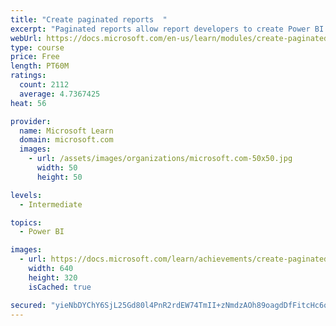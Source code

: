 ```yaml
---
title: "Create paginated reports  "
excerpt: "Paginated reports allow report developers to create Power BI artifacts that have tightly controlled rendering requirements. Paginated reports are ideal for creating sales invoices, receipts, purchase orders, and tabular data. This module will teach you how to create reports, add parameters, and work with tables and charts in paginated reports."
webUrl: https://docs.microsoft.com/en-us/learn/modules/create-paginated-reports-power-bi/
type: course
price: Free
length: PT60M
ratings:
  count: 2112
  average: 4.7367425
heat: 56

provider:
  name: Microsoft Learn
  domain: microsoft.com
  images:
    - url: /assets/images/organizations/microsoft.com-50x50.jpg
      width: 50
      height: 50

levels:
  - Intermediate

topics:
  - Power BI

images:
  - url: https://docs.microsoft.com/learn/achievements/create-paginated-reports-power-bi-social.png
    width: 640
    height: 320
    isCached: true

secured: "yieNbDYChY6SjL25Gd80l4PnR2rdEW74TmII+zNmdzAOh89oagdDfFitcHc6qSlb5HpRjDYWcSCXJWaTYFWlXCsclthXxTykobldJLTKL0nu5UM/HKTfdzBgz5WhKngyOkIsKp++xxCPR5HDQ3enMuHzHhhNsJOhTNnXr/2292Uu4kEd2sy1rKS0ZTARemkDWOXoDVtfbnuMYgR1c48CoETT6JvNDVFpcC8+7MZyFAMZeHVmH8TfmiBOCSIrqORZvLbYkfnI59SniYeNXOjleqhXaBMZPZUs9VsHXF8nqSAnxiR+O2jcy+QnFxhba03XDKVjHWTOrG89LM13T7Yhvo9r9EvJk1lAsgDbwYYwpfqSzrIIz8YfebsitK62NNStThlgcPTDcNZZ1bWoifVvs+gyhfS+sRjycVFasPmBcbQ=;sr1FQ/Ytg/68UM5bjH5BaQ=="
---
```


